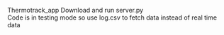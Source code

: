 Thermotrack_app
Download and run server.py <br/>
Code is in testing mode so use log.csv to fetch data instead of real time data <br/>
